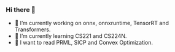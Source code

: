 ### Hi there 👋

<!--
**Mansterteddy/Mansterteddy** is a ✨ _special_ ✨ repository because its `README.md` (this file) appears on your GitHub profile.

Here are some ideas to get you started:

- 🔭 I’m currently working on ...
- 🌱 I’m currently learning ...
- 👯 I’m looking to collaborate on ...
- 🤔 I’m looking for help with ...
- 💬 Ask me about ...
- 📫 How to reach me: ...
- 😄 Pronouns: ...
- ⚡ Fun fact: ...
-->

- 🔭 I’m currently working on onnx, onnxruntime, TensorRT and Transformers.
- 🌱 I’m currently learning CS221 and CS224N.
- 🤔 I want to read PRML, SICP and Convex Optimization.